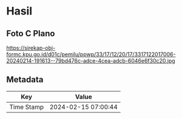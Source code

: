# Hasil

## Foto C Plano

https://sirekap-obj-formc.kpu.go.id/d01c/pemilu/ppwp/33/17/12/20/17/3317122017006-20240214-191613--79bd476c-adce-4cea-adcb-6046e6f30c20.jpg


## Metadata

| Key        | Value               |
| ---------- | ------------------- |
| Time Stamp | 2024-02-15 07:00:44 |



